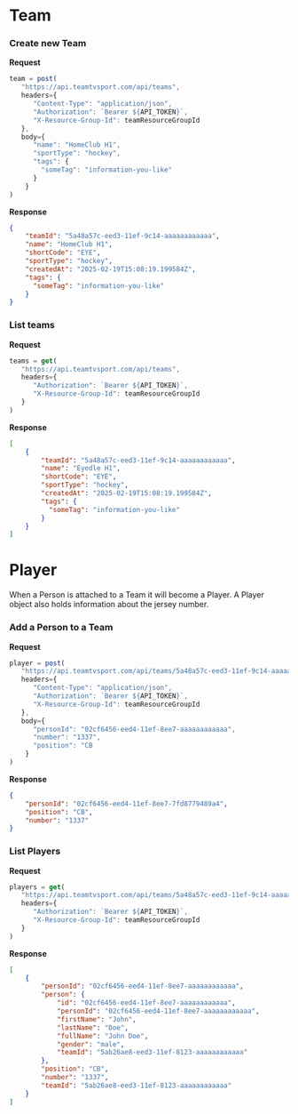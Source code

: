 # Team

### Create new Team

**Request**

```javascript
team = post(
   "https://api.teamtvsport.com/api/teams",
   headers={
      "Content-Type": "application/json",
      "Authorization": `Bearer ${API_TOKEN}`,
      "X-Resource-Group-Id": teamResourceGroupId
   },
   body={
      "name": "HomeClub H1",
      "sportType": "hockey",
      "tags": {
        "someTag": "information-you-like"
      }
    }
)
```

**Response**

```json
{
    "teamId": "5a48a57c-eed3-11ef-9c14-aaaaaaaaaaaa",
    "name": "HomeClub H1",
    "shortCode": "EYE",
    "sportType": "hockey",
    "createdAt": "2025-02-19T15:08:19.199584Z",
    "tags": {
      "someTag": "information-you-like"
    }
}
```


### List teams

**Request**


```javascript
teams = get(
   "https://api.teamtvsport.com/api/teams",
   headers={
      "Authorization": `Bearer ${API_TOKEN}`,
      "X-Resource-Group-Id": teamResourceGroupId
   }
)
```

**Response**


```json
[
    {
        "teamId": "5a48a57c-eed3-11ef-9c14-aaaaaaaaaaaa",
        "name": "Eyedle H1",
        "shortCode": "EYE",
        "sportType": "hockey",
        "createdAt": "2025-02-19T15:08:19.199584Z",
        "tags": {
          "someTag": "information-you-like"
        }
    }
]
```

# Player

When a Person is attached to a Team it will become a Player. A Player object also holds information about the jersey number.


### Add a Person to a Team

**Request**

```javascript
player = post(
   "https://api.teamtvsport.com/api/teams/5a48a57c-eed3-11ef-9c14-aaaaaaaaaaaa/players",
   headers={
      "Content-Type": "application/json",
      "Authorization": `Bearer ${API_TOKEN}`,
      "X-Resource-Group-Id": teamResourceGroupId
   },
   body={
      "personId": "02cf6456-eed4-11ef-8ee7-aaaaaaaaaaaa",
      "number": "1337",
      "position": "CB
    }
)
```

**Response**

```json
{
    "personId": "02cf6456-eed4-11ef-8ee7-7fd8779489a4",
    "position": "CB",
    "number": "1337"
}
```

### List Players

**Request**

```javascript
players = get(
   "https://api.teamtvsport.com/api/teams/5a48a57c-eed3-11ef-9c14-aaaaaaaaaaaa/players",
   headers={
      "Authorization": `Bearer ${API_TOKEN}`,
      "X-Resource-Group-Id": teamResourceGroupId
   }
)
```

**Response**

```json
[
    {
        "personId": "02cf6456-eed4-11ef-8ee7-aaaaaaaaaaaa",
        "person": {
            "id": "02cf6456-eed4-11ef-8ee7-aaaaaaaaaaaa",
            "personId": "02cf6456-eed4-11ef-8ee7-aaaaaaaaaaaa",
            "firstName": "John",
            "lastName": "Doe",
            "fullName": "John Doe",
            "gender": "male",
            "teamId": "5ab26ae8-eed3-11ef-8123-aaaaaaaaaaaa"
        },
        "position": "CB",
        "number": "1337",
        "teamId": "5ab26ae8-eed3-11ef-8123-aaaaaaaaaaaa"
    }
]
```